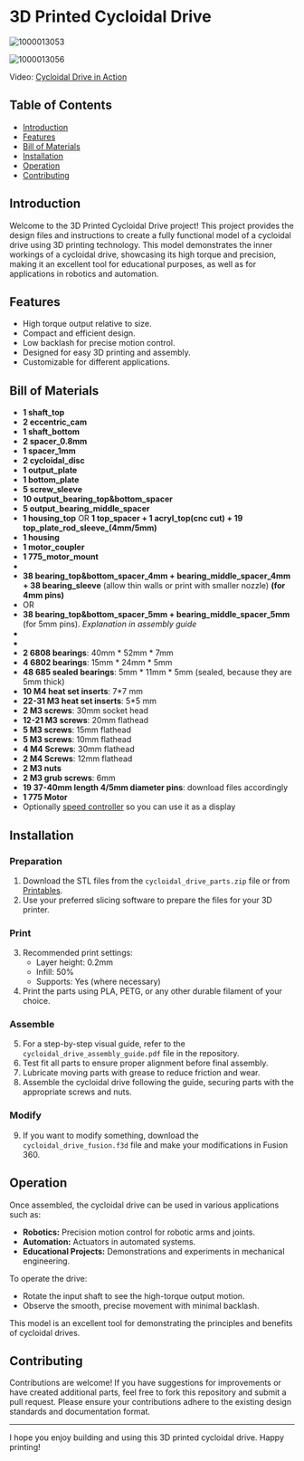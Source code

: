 # 3D Printed Cycloidal Drive

![1000013053](https://github.com/Dmitrii-Tomin/cycloidal_drive/assets/83939750/7c34e9cf-ec07-4540-9f4c-e8ff1ee39854)


![1000013056](https://github.com/Dmitrii-Tomin/cycloidal_drive/assets/83939750/7056bf63-8637-4f56-a6c2-e56981430d88)


Video: [Cycloidal Drive in Action](https://youtube.com/shorts/xXizu3-S0T4)

## Table of Contents

- [Introduction](#introduction)
- [Features](#features)
- [Bill of Materials](#bill-of-materials)
- [Installation](#installation)
- [Operation](#operation)
- [Contributing](#contributing)

## Introduction

Welcome to the 3D Printed Cycloidal Drive project! This project provides the design files and instructions to create a fully functional model of a cycloidal drive using 3D printing technology. This model demonstrates the inner workings of a cycloidal drive, showcasing its high torque and precision, making it an excellent tool for educational purposes, as well as for applications in robotics and automation.

## Features

- High torque output relative to size.
- Compact and efficient design.
- Low backlash for precise motion control.
- Designed for easy 3D printing and assembly.
- Customizable for different applications.

## Bill of Materials

- **1 shaft_top**
- **2 eccentric_cam**
- **1 shaft_bottom**
- **2 spacer_0.8mm**
- **1 spacer_1mm**
- **2 cycloidal_disc**
- **1 output_plate**
- **1 bottom_plate**
- **5 screw_sleeve**
- **10 output_bearing_top&bottom_spacer**
- **5 output_bearing_middle_spacer**
- **1 housing_top** OR **1 top_spacer + 1 acryl_top(cnc cut) + 19 top_plate_rod_sleeve_(4mm/5mm)**
- **1 housing**
- **1 motor_coupler**
- **1 775_motor_mount**
- 
- **38 bearing_top&bottom_spacer_4mm + bearing_middle_spacer_4mm + 38 bearing_sleeve** (allow thin walls or print with smaller nozzle) **(for 4mm pins)**
- OR
- **38 bearing_top&bottom_spacer_5mm + bearing_middle_spacer_5mm** (for 5mm pins). _Explanation in assembly guide_
- 
- 
- **2 6808 bearings**: 40mm * 52mm * 7mm
- **4 6802 bearings**: 15mm * 24mm * 5mm
- **48 685 sealed bearings**: 5mm * 11mm * 5mm (sealed, because they are 5mm thick)
- **10 M4 heat set inserts**: 7*7 mm
- **22-31 M3 heat set inserts**: 5*5 mm
- **2 M3 screws**: 30mm socket head
- **12-21 M3 screws**: 20mm flathead
- **5 M3 screws**: 15mm flathead
- **5 M3 screws**: 10mm flathead
- **4 M4 Screws**: 30mm flathead
- **2 M4 Screws**: 12mm flathead
- **2 M3 nuts**
- **2 M3 grub screws**: 6mm 
- **19 37-40mm length 4/5mm diameter pins**: download files accordingly
- **1 775 Motor**
- Optionally [speed controller](https://www.amazon.com/Motor-Controller-Enmja-Adjustable-Regulator/dp/B09Q2QVWVX/ref=sr_1_13?crid=1UKTLSA73BUMS&dib=eyJ2IjoiMSJ9.9mfXQJdqCB3etkVKhtQxWOMFLP4qqFwMqV3mMa5kvUn4mScqkyHxMxdrVKTxAFOOFdvvVMab61omUSPOPJ4jTDmy5zJBo3t0eZDCRdL8X7dVLa5fmaXwMXWuHNwUsevM6sMZlyfUWfndNbSEoGFPCD4wMzjMdPuUGP9rKrPDM36wDLGE_365YusdXz4umGa8u1uCgjMxV6PSSFpRmtYTFHBXT8_sxKAwPc9whJfNiqY.hutWc2XKp4LfPMPED0a-1KTxaFr59BxOYvu4DkvV-7w&dib_tag=se&keywords=dc+motor+speed+controller+12v&qid=1720247454&sprefix=dc+motor+spee%2Caps%2C187&sr=8-13) so you can use it as a display


## Installation

### Preparation

1. Download the STL files from the `cycloidal_drive_parts.zip` file or from [Printables](https://www.printables.com/model/933978-cycloidal-drive).
2. Use your preferred slicing software to prepare the files for your 3D printer.

### Print

3. Recommended print settings:
   - Layer height: 0.2mm
   - Infill: 50%
   - Supports: Yes (where necessary)
4. Print the parts using PLA, PETG, or any other durable filament of your choice.

### Assemble

5. For a step-by-step visual guide, refer to the `cycloidal_drive_assembly_guide.pdf` file in the repository.
6. Test fit all parts to ensure proper alignment before final assembly.
7. Lubricate moving parts with grease to reduce friction and wear.
8. Assemble the cycloidal drive following the guide, securing parts with the appropriate screws and nuts.

### Modify

9. If you want to modify something, download the `cycloidal_drive_fusion.f3d` file and make your modifications in Fusion 360.

## Operation

Once assembled, the cycloidal drive can be used in various applications such as:

- **Robotics:** Precision motion control for robotic arms and joints.
- **Automation:** Actuators in automated systems.
- **Educational Projects:** Demonstrations and experiments in mechanical engineering.

To operate the drive:

- Rotate the input shaft to see the high-torque output motion.
- Observe the smooth, precise movement with minimal backlash.

This model is an excellent tool for demonstrating the principles and benefits of cycloidal drives.

## Contributing

Contributions are welcome! If you have suggestions for improvements or have created additional parts, feel free to fork this repository and submit a pull request. Please ensure your contributions adhere to the existing design standards and documentation format.

---

I hope you enjoy building and using this 3D printed cycloidal drive. Happy printing!
